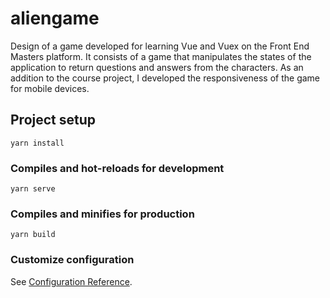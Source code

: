 # aliengame
Design of a game developed for learning Vue and Vuex on the Front End Masters platform. It consists of a game that manipulates the states of the application to return questions and answers from the characters. As an addition to the course project, I developed the responsiveness of the game for mobile devices.

## Project setup
```
yarn install
```

### Compiles and hot-reloads for development
```
yarn serve
```

### Compiles and minifies for production
```
yarn build
```

### Customize configuration
See [Configuration Reference](https://cli.vuejs.org/config/).
